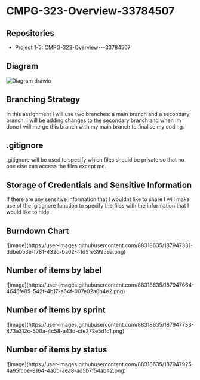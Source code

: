 # CMPG-323-Overview-33784507

<h2> Repositories </h2>
<ul>

<li>Project 1-5: CMPG-323-Overview---33784507</li>
  
</ul>

<h2> Diagram </h2>

![Diagram drawio](https://user-images.githubusercontent.com/88318635/184869128-2bd37dd2-f318-43df-9933-707d00509b7a.png)

<h2> Branching Strategy </h2>

In this assignment I will use two branches: a main branch and a secondary branch. I will be adding changes to the secondary branch and when Im done I will merge this branch with my main branch to finalise my coding.

<h2> .gitignore </h2>
.gitignore will be used to specify which files should be private so that no one else can access the files except me.

<h2> Storage of Credentials and Sensitive
Information </h2>

If there are any sensitive information that I wouldnt like to share I will make use of the .gitignore function to specify the files with the information that I would like to hide.

<h2>Burndown Chart</h2>
![image](https://user-images.githubusercontent.com/88318635/187947331-ddbeb53e-f781-432d-ba02-41d51e39959a.png)

<h2>Number of items by label</h2>
![image](https://user-images.githubusercontent.com/88318635/187947664-4645fe85-542f-4b17-a64f-007e02a0b4e2.png)

<h2>Number of items by sprint</h2>
![image](https://user-images.githubusercontent.com/88318635/187947733-473a312c-500a-4c58-a43d-cfe272e5d1c1.png)

<h2>Number of items by status</h2>
![image](https://user-images.githubusercontent.com/88318635/187947925-4a95fcbe-8164-4a0b-aea8-ad5b7f54ab42.png)
